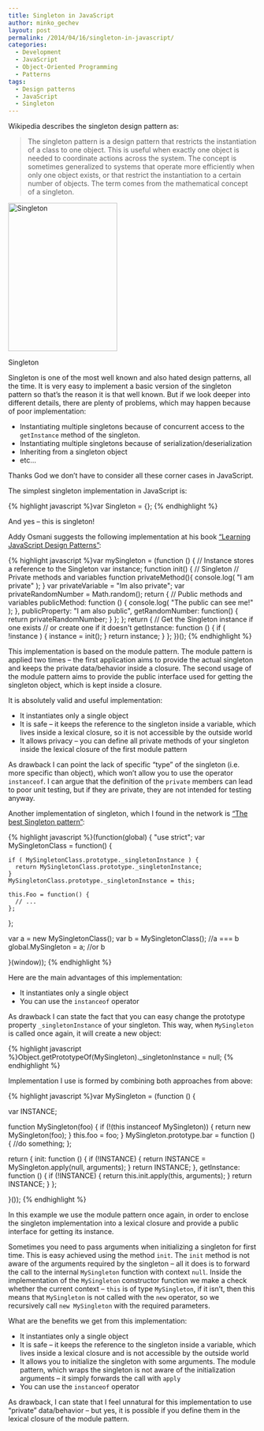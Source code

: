```yaml
---
title: Singleton in JavaScript
author: minko_gechev
layout: post
permalink: /2014/04/16/singleton-in-javascript/
categories:
  - Development
  - JavaScript
  - Object-Oriented Programming
  - Patterns
tags:
  - Design patterns
  - JavaScript
  - Singleton
---
```


Wikipedia describes the singleton design pattern as:

> The singleton pattern is a design pattern that restricts the instantiation of a class to one object. This is useful when exactly one object is needed to coordinate actions across the system. The concept is sometimes generalized to systems that operate more efficiently when only one object exists, or that restrict the instantiation to a certain number of objects. The term comes from the mathematical concept of a singleton. 

<div id="attachment_708" style="width: 231px" class="wp-caption aligncenter">
  <a href="http://blog.mgechev.com/wp-content/uploads/2014/04/singleton.png"><img src="http://blog.mgechev.com/wp-content/uploads/2014/04/singleton-221x300.png" alt="Singleton" width="221" height="300" class="size-medium wp-image-708" /></a><p class="wp-caption-text">
    Singleton
  </p>
</div>

Singleton is one of the most well known and also hated design patterns, all the time. It is very easy to implement a basic version of the singleton pattern so that&#8217;s the reason it is that well known. But if we look deeper into different details, there are plenty of problems, which may happen because of poor implementation:

*   Instantiating multiple singletons because of concurrent access to the `getInstance` method of the singleton.
*   Instantiating multiple singletons because of serialization/deserialization
*   Inheriting from a singleton object
*   etc&#8230;

Thanks God we don&#8217;t have to consider all these corner cases in JavaScript.

The simplest singleton implementation in JavaScript is:

{% highlight javascript %}var Singleton = {};
{% endhighlight %}

And yes &#8211; this is singleton!

Addy Osmani suggests the following implementation at his book [&#8220;Learning JavaScript Design Patterns&#8221;][1]:

{% highlight javascript %}var mySingleton = (function () {
  // Instance stores a reference to the Singleton
  var instance;
  function init() {
    // Singleton
    // Private methods and variables
    function privateMethod(){
        console.log( "I am private" );
    }
    var privateVariable = "Im also private";
    var privateRandomNumber = Math.random();
    return {
      // Public methods and variables
      publicMethod: function () {
        console.log( "The public can see me!" );
      },
      publicProperty: "I am also public",
      getRandomNumber: function() {
        return privateRandomNumber;
      }
    };
  };
  return {
    // Get the Singleton instance if one exists
    // or create one if it doesn't
    getInstance: function () {
      if ( !instance ) {
        instance = init();
      }
      return instance;
    }
  };
})();
{% endhighlight %}

This implementation is based on the module pattern. The module pattern is applied two times &#8211; the first application aims to provide the actual singleton and keeps the private data/behavior inside a closure. The second usage of the module pattern aims to provide the public interface used for getting the singleton object, which is kept inside a closure.

It is absolutely valid and useful implementation:

*   It instantiates only a single object
*   It is safe &#8211; it keeps the reference to the singleton inside a variable, which lives inside a lexical closure, so it is not accessible by the outside world
*   It allows privacy &#8211; you can define all private methods of your singleton inside the lexical closure of the first module pattern

As drawback I can point the lack of specific &#8220;type&#8221; of the singleton (i.e. more specific than object), which won&#8217;t allow you to use the operator `instanceof`. I can argue that the definition of the `private` members can lead to poor unit testing, but if they are private, they are not intended for testing anyway.

Another implementation of singleton, which I found in the network is [&#8220;The best Singleton pattern&#8221;][2]:

{% highlight javascript %}(function(global) {
  "use strict";
  var MySingletonClass = function() {

    if ( MySingletonClass.prototype._singletonInstance ) {
      return MySingletonClass.prototype._singletonInstance;
    }
    MySingletonClass.prototype._singletonInstance = this;

    this.Foo = function() {
      // ...
    };
  };

var a = new MySingletonClass();
var b = MySingletonClass();
//a === b
global.MySingleton = a; //or b

}(window));
{% endhighlight %}

Here are the main advantages of this implementation:

*   It instantiates only a single object
*   You can use the `instanceof` operator

As drawback I can state the fact that you can easy change the prototype property `_singletonInstance` of your singleton. This way, when `MySingleton` is called once again, it will create a new object:

{% highlight javascript %}Object.getPrototypeOf(MySingleton)._singletonInstance = null;
{% endhighlight %}

Implementation I use is formed by combining both approaches from above:

{% highlight javascript %}var MySingleton = (function () {

  var INSTANCE;

  function MySingleton(foo) {
    if (!(this instanceof MySingleton)) {
      return new MySingleton(foo);
    }
    this.foo = foo;
  }
  MySingleton.prototype.bar = function () {
    //do something;
  };

  return {
    init: function () {
      if (!INSTANCE) {
        return INSTANCE = MySingleton.apply(null, arguments);
      }
      return INSTANCE;
    },
    getInstance: function () {
      if (!INSTANCE) {
        return this.init.apply(this, arguments);
      }
      return INSTANCE;
    }
  };

}());
{% endhighlight %}

In this example we use the module pattern once again, in order to enclose the singleton implementation into a lexical closure and provide a public interface for getting its instance.

Sometimes you need to pass arguments when initializing a singleton for first time. This is easy achieved using the method `init`. The `init` method is not aware of the arguments required by the singleton &#8211; all it does is to forward the call to the internal `MySingleton` function with context `null`. Inside the implementation of the `MySingleton` constructor function we make a check whether the current context &#8211; `this` is of type `MySingleton`, if it isn&#8217;t, then this means that `MySingleton` is not called with the `new` operator, so we recursively call `new MySingleton` with the required parameters.

What are the benefits we get from this implementation:

*   It instantiates only a single object
*   It is safe &#8211; it keeps the reference to the singleton inside a variable, which lives inside a lexical closure and is not accessible by the outside world
*   It allows you to initialize the singleton with some arguments. The module pattern, which wraps the singleton is not aware of the initialization arguments &#8211; it simply forwards the call with `apply`
*   You can use the `instanceof` operator

As drawback, I can state that I feel unnatural for this implementation to use &#8220;private&#8221; data/behavior &#8211; but yes, it is possible if you define them in the lexical closure of the module pattern.

 [1]: http://addyosmani.com/resources/essentialjsdesignpatterns/book/#singletonpatternjavascript
 [2]: http://stackoverflow.com/a/6733919/1106382